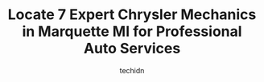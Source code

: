 ---
layout: ampstory
image: https://images.unsplash.com/photo-1577696467479-4c92df55c24a?ixlib=rb-4.0.3&ixid=MnwxMjA3fDB8MHxwaG90by1wYWdlfHx8fGVufDB8fHx8&auto=format&fit=crop&w=640&h=853&q=80
author: techidn
featured: false
description: Searching for the finest Chrysler Mechanic in Marquette MI, USA? Look no further than the 7 best Chrysler Mechanic in the area, where youll find a team of highly qualified professionals rea
title: Locate 7 Expert Chrysler Mechanics in Marquette MI for Professional Auto Services
cover:
   title: Locate 7 Expert Chrysler Mechanics in Marquette MI for Professional Auto Services
   subtitle: Rickpate
   background: https://images.unsplash.com/photo-1577696467479-4c92df55c24a?ixlib=rb-4.0.3&ixid=MnwxMjA3fDB8MHxwaG90by1wYWdlfHx8fGVufDB8fHx8&auto=format&fit=crop&w=640&h=853&q=80

pages: 
 - layout: thirds
   top: <h1>#1 Midas</h1>
   bottom: "<p>My daughter goes to school in the UP and it is so nice to fine a car repair shop that treats these kids good. The people in the shop made her feel confident in bringing h</p>"
   background: https://www.knot35.com/toplist/wp-content/uploads/2023/06/best-chrysler-mechanic-1-in-marquette-mi-1685841664.jpeg
   backgroundblur: true
 - layout: thirds
   top: <h1>#2 Joes Automotive Repair</h1>
   bottom: "<p>630 S Lake St, Marquette, MI 49855, United States</p>"
   background: https://www.knot35.com/toplist/wp-content/uploads/2023/06/best-chrysler-mechanic-2-in-marquette-mi-1685841665.jpeg
   cta:
      link: https://www.knot35.com/toplist/locate-7-expert-chrysler-mechanics-in-marquette-mi-for-professional-auto-services/
      text: Locate 7 Expert Chrysler Mechanics in Marquette MI for Professional Auto Services
 - layout: thirds
   top: <h1>#3 NAPA Auto Parts - Auto & Truck Supply Of Marquette</h1>
   bottom: "<p>3180 US Hwy 41, Marquette, MI 49855, United States</p>"
   background: https://www.knot35.com/toplist/wp-content/uploads/2023/06/best-chrysler-mechanic-3-in-marquette-mi-1685841665.jpeg
   cta:
      link: https://www.knot35.com/toplist/locate-7-expert-chrysler-mechanics-in-marquette-mi-for-professional-auto-services/
      text: Locate 7 Expert Chrysler Mechanics in Marquette MI for Professional Auto Services
 - layout: thirds
   top: <h1>#4 Walmart Auto Care Centers</h1>
   bottom: "<p>3225 US Hwy 41, Marquette, MI 49855, United States</p>"
   background: https://images.unsplash.com/photo-1567360425618-1594206637d2?ixlib=rb-4.0.3&ixid=MnwxMjA3fDB8MHxwaG90by1wYWdlfHx8fGVufDB8fHx8&auto=format&fit=crop&w=640&h=853&q=80
   cta:
      link: https://www.knot35.com/toplist/locate-7-expert-chrysler-mechanics-in-marquette-mi-for-professional-auto-services/
      text: Locate 7 Expert Chrysler Mechanics in Marquette MI for Professional Auto Services
 - layout: thirds
   top: <h1>#5 Pepp Motors</h1>
   bottom: "<p>2203 US Hwy 41, Marquette, MI 49855, United States</p>"
   background: https://images.unsplash.com/photo-1614648718611-0635f29016cb?ixlib=rb-4.0.3&ixid=MnwxMjA3fDB8MHxwaG90by1wYWdlfHx8fGVufDB8fHx8&auto=format&fit=crop&w=640&h=853&q=80
   cta:
      link: https://www.knot35.com/toplist/locate-7-expert-chrysler-mechanics-in-marquette-mi-for-professional-auto-services/
      text: Locate 7 Expert Chrysler Mechanics in Marquette MI for Professional Auto Services
 - layout: thirds
   top: <h1>#6 Quality Car Care Center</h1>
   bottom: "<p>1101 S Front St, Marquette, MI 49855, United States</p>"
   background: https://images.unsplash.com/photo-1597773150796-e5c14ebecbf5?ixlib=rb-4.0.3&ixid=MnwxMjA3fDB8MHxwaG90by1wYWdlfHx8fGVufDB8fHx8&auto=format&fit=crop&w=640&h=853&q=80
   cta:
      link: https://www.knot35.com/toplist/locate-7-expert-chrysler-mechanics-in-marquette-mi-for-professional-auto-services/
      text: Locate 7 Expert Chrysler Mechanics in Marquette MI for Professional Auto Services
 - layout: thirds
   top: <h1>#7 Silas Auto & Truck Services</h1>
   bottom: "<p>250 W Hampton St, Marquette, MI 49855, United States</p>"
   background: https://images.unsplash.com/photo-1462556791646-c201b8241a94?ixlib=rb-4.0.3&ixid=MnwxMjA3fDB8MHxwaG90by1wYWdlfHx8fGVufDB8fHx8&auto=format&fit=crop&w=640&h=853&q=80
   cta:
      link: https://www.knot35.com/toplist/locate-7-expert-chrysler-mechanics-in-marquette-mi-for-professional-auto-services/
      text: Locate 7 Expert Chrysler Mechanics in Marquette MI for Professional Auto Services
 - layout: thirds
   middle: Continue reading...
   background: https://images.unsplash.com/photo-1553949345-eb786bb3f7ba?ixlib=rb-4.0.3&ixid=MnwxMjA3fDB8MHxwaG90by1wYWdlfHx8fGVufDB8fHx8&auto=format&fit=crop&w=640&h=853&q=80
   cta:
      link: https://www.knot35.com/toplist/locate-7-expert-chrysler-mechanics-in-marquette-mi-for-professional-auto-services/
      text: Locate 7 Expert Chrysler Mechanics in Marquette MI for Professional Auto Services
      
---